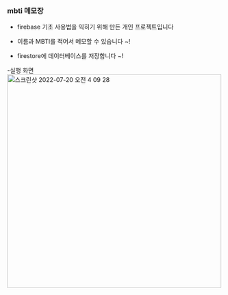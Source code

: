 ### mbti 메모장
- firebase 기초 사용법을 익히기 위해 만든 개인 프로젝트입니다

- 이름과 MBTI를 적어서 메모할 수 있습니다 ~!
- firestore에 데이터베이스를 저장합니다 ~!

-실행 화면
<img width="500" alt="스크린샷 2022-07-20 오전 4 09 28" src="https://user-images.githubusercontent.com/75872687/179829795-1896fee8-78fe-43d2-9aaa-c6f4e16da3fc.png">

